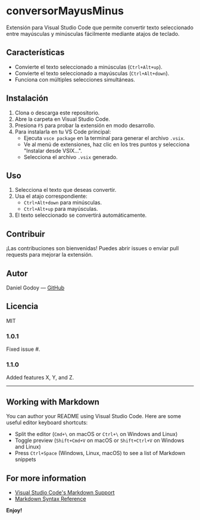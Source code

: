 
# conversorMayusMinus

Extensión para Visual Studio Code que permite convertir texto seleccionado entre mayúsculas y minúsculas fácilmente mediante atajos de teclado.

## Características
- Convierte el texto seleccionado a minúsculas (`Ctrl+Alt+up`).
- Convierte el texto seleccionado a mayúsculas (`Ctrl+Alt+down`).
- Funciona con múltiples selecciones simultáneas.

## Instalación
1. Clona o descarga este repositorio.
2. Abre la carpeta en Visual Studio Code.
3. Presiona `F5` para probar la extensión en modo desarrollo.
4. Para instalarla en tu VS Code principal:
	- Ejecuta `vsce package` en la terminal para generar el archivo `.vsix`.
	- Ve al menú de extensiones, haz clic en los tres puntos y selecciona "Instalar desde VSIX...".
	- Selecciona el archivo `.vsix` generado.

## Uso
1. Selecciona el texto que deseas convertir.
2. Usa el atajo correspondiente:
	- `Ctrl+Alt+down` para minúsculas.
	- `Ctrl+Alt+up` para mayúsculas.
3. El texto seleccionado se convertirá automáticamente.

## Contribuir
¡Las contribuciones son bienvenidas! Puedes abrir issues o enviar pull requests para mejorar la extensión.


## Autor
Daniel Godoy — [GitHub](https://github.com/DanielGodoyDAW)

## Licencia
MIT

### 1.0.1

Fixed issue #.

### 1.1.0

Added features X, Y, and Z.

---

## Working with Markdown

You can author your README using Visual Studio Code.  Here are some useful editor keyboard shortcuts:

* Split the editor (`Cmd+\` on macOS or `Ctrl+\` on Windows and Linux)
* Toggle preview (`Shift+Cmd+V` on macOS or `Shift+Ctrl+V` on Windows and Linux)
* Press `Ctrl+Space` (Windows, Linux, macOS) to see a list of Markdown snippets

## For more information

* [Visual Studio Code's Markdown Support](http://code.visualstudio.com/docs/languages/markdown)
* [Markdown Syntax Reference](https://help.github.com/articles/markdown-basics/)

**Enjoy!**
